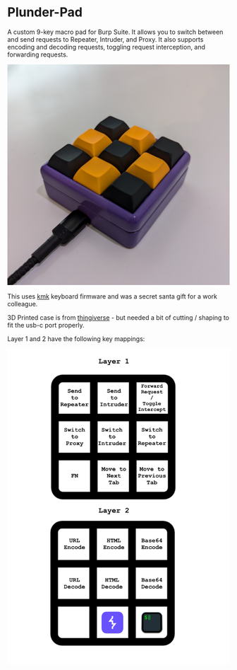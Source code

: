 # Plunder-Pad

A custom 9-key macro pad for Burp Suite. It allows you to switch between and send requests to Repeater, Intruder, and Proxy. It also supports encoding and decoding requests, toggling request interception, and forwarding requests.

![Plunder-Pad](images/plunder-pad.jpg)

This uses [kmk](http://kmkfw.io/) keyboard firmware and was a secret santa gift for a work colleague.

3D Printed case is from [thingiverse](https://www.thingiverse.com/thing:4816077) - but needed a bit of cutting / shaping to fit the usb-c port properly.

Layer 1 and 2 have the following key mappings:

![key-mappings](images/key-mapping.png)

